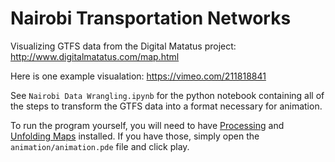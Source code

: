 # Nairobi Transportation Networks
Visualizing GTFS data from the Digital Matatus project: http://www.digitalmatatus.com/map.html

Here is one example visualation: https://vimeo.com/211818841

See `Nairobi Data Wrangling.ipynb` for the python notebook containing all of the steps to transform the GTFS data into a format necessary for animation.

To run the program yourself, you will need to have [Processing](https://processing.org/) and [Unfolding Maps](http://unfoldingmaps.org/) installed. If you have those, simply open the `animation/animation.pde` file and click play.
